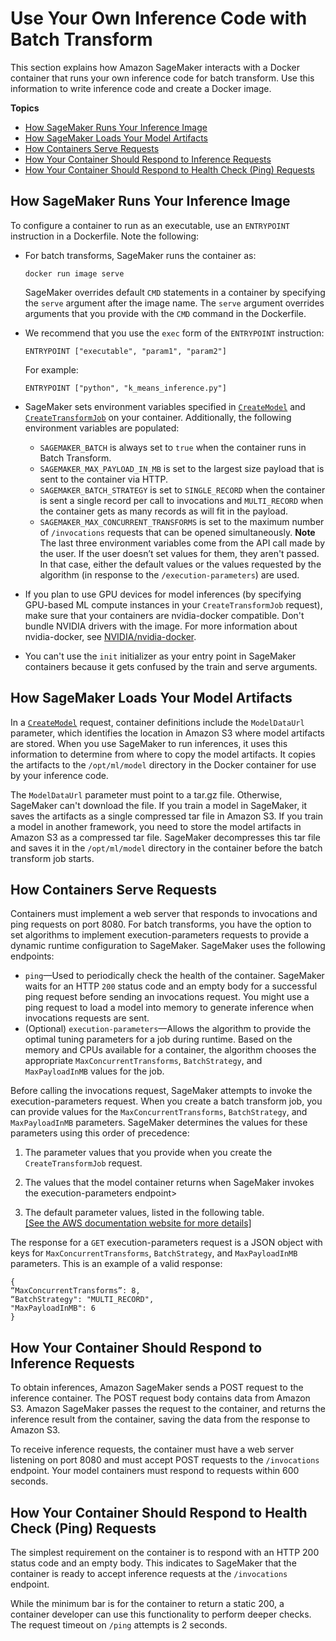 # Use Your Own Inference Code with Batch Transform<a name="your-algorithms-batch-code"></a>

This section explains how Amazon SageMaker interacts with a Docker container that runs your own inference code for batch transform\. Use this information to write inference code and create a Docker image\. 

**Topics**
+ [How SageMaker Runs Your Inference Image](#your-algorithms-batch-code-run-image)
+ [How SageMaker Loads Your Model Artifacts](#your-algorithms-batch-code-load-artifacts)
+ [How Containers Serve Requests](#your-algorithms-batch-code-how-containe-serves-requests)
+ [How Your Container Should Respond to Inference Requests](#your-algorithms-batch-code-how-containers-should-respond-to-inferences)
+ [How Your Container Should Respond to Health Check \(Ping\) Requests](#your-algorithms-batch-algo-ping-requests)

## How SageMaker Runs Your Inference Image<a name="your-algorithms-batch-code-run-image"></a>

To configure a container to run as an executable, use an `ENTRYPOINT` instruction in a Dockerfile\. Note the following: 
+ For batch transforms, SageMaker runs the container as:

  ```
  docker run image serve
  ```

  SageMaker overrides default `CMD` statements in a container by specifying the `serve` argument after the image name\. The `serve` argument overrides arguments that you provide with the `CMD` command in the Dockerfile\.

   
+ We recommend that you use the `exec` form of the `ENTRYPOINT` instruction:

  ```
  ENTRYPOINT ["executable", "param1", "param2"]
  ```

  For example:

  ```
  ENTRYPOINT ["python", "k_means_inference.py"]
  ```

   
+ SageMaker sets environment variables specified in [ `CreateModel`](https://docs.aws.amazon.com/sagemaker/latest/APIReference/API_CreateModel.html) and [ `CreateTransformJob`](https://docs.aws.amazon.com/sagemaker/latest/APIReference/API_CreateTransformJob.html) on your container\. Additionally, the following environment variables are populated:
  + `SAGEMAKER_BATCH` is always set to `true` when the container runs in Batch Transform\.
  + `SAGEMAKER_MAX_PAYLOAD_IN_MB` is set to the largest size payload that is sent to the container via HTTP\.
  + `SAGEMAKER_BATCH_STRATEGY` is set to `SINGLE_RECORD` when the container is sent a single record per call to invocations and `MULTI_RECORD` when the container gets as many records as will fit in the payload\.
  + `SAGEMAKER_MAX_CONCURRENT_TRANSFORMS` is set to the maximum number of `/invocations` requests that can be opened simultaneously\.
**Note**  
The last three environment variables come from the API call made by the user\. If the user doesn’t set values for them, they aren't passed\. In that case, either the default values or the values requested by the algorithm \(in response to the `/execution-parameters`\) are used\.
+ If you plan to use GPU devices for model inferences \(by specifying GPU\-based ML compute instances in your `CreateTransformJob` request\), make sure that your containers are nvidia\-docker compatible\. Don't bundle NVIDIA drivers with the image\. For more information about nvidia\-docker, see [NVIDIA/nvidia\-docker](https://github.com/NVIDIA/nvidia-docker)\. 

   
+ You can't use the `init` initializer as your entry point in SageMaker containers because it gets confused by the train and serve arguments\.

  

## How SageMaker Loads Your Model Artifacts<a name="your-algorithms-batch-code-load-artifacts"></a>

In a [ `CreateModel`](https://docs.aws.amazon.com/sagemaker/latest/APIReference/API_CreateModel.html) request, container definitions include the `ModelDataUrl` parameter, which identifies the location in Amazon S3 where model artifacts are stored\. When you use SageMaker to run inferences, it uses this information to determine from where to copy the model artifacts\. It copies the artifacts to the `/opt/ml/model` directory in the Docker container for use by your inference code\.

The `ModelDataUrl` parameter must point to a tar\.gz file\. Otherwise, SageMaker can't download the file\. If you train a model in SageMaker, it saves the artifacts as a single compressed tar file in Amazon S3\. If you train a model in another framework, you need to store the model artifacts in Amazon S3 as a compressed tar file\. SageMaker decompresses this tar file and saves it in the `/opt/ml/model` directory in the container before the batch transform job starts\. 

## How Containers Serve Requests<a name="your-algorithms-batch-code-how-containe-serves-requests"></a>

Containers must implement a web server that responds to invocations and ping requests on port 8080\. For batch transforms, you have the option to set algorithms to implement execution\-parameters requests to provide a dynamic runtime configuration to SageMaker\. SageMaker uses the following endpoints: 
+ `ping`—Used to periodically check the health of the container\. SageMaker waits for an HTTP `200` status code and an empty body for a successful ping request before sending an invocations request\. You might use a ping request to load a model into memory to generate inference when invocations requests are sent\.
+ \(Optional\) `execution-parameters`—Allows the algorithm to provide the optimal tuning parameters for a job during runtime\. Based on the memory and CPUs available for a container, the algorithm chooses the appropriate `MaxConcurrentTransforms`, `BatchStrategy`, and `MaxPayloadInMB` values for the job\.

Before calling the invocations request, SageMaker attempts to invoke the execution\-parameters request\. When you create a batch transform job, you can provide values for the `MaxConcurrentTransforms`, `BatchStrategy`, and `MaxPayloadInMB` parameters\. SageMaker determines the values for these parameters using this order of precedence:

1. The parameter values that you provide when you create the `CreateTransformJob` request\.

1. The values that the model container returns when SageMaker invokes the execution\-parameters endpoint>

1. The default parameter values, listed in the following table\.    
[\[See the AWS documentation website for more details\]](http://docs.aws.amazon.com/sagemaker/latest/dg/your-algorithms-batch-code.html)

The response for a `GET` execution\-parameters request is a JSON object with keys for `MaxConcurrentTransforms`, `BatchStrategy`, and `MaxPayloadInMB` parameters\. This is an example of a valid response:

```
{
“MaxConcurrentTransforms”: 8,
“BatchStrategy": "MULTI_RECORD",
"MaxPayloadInMB": 6
}
```

## How Your Container Should Respond to Inference Requests<a name="your-algorithms-batch-code-how-containers-should-respond-to-inferences"></a>

To obtain inferences, Amazon SageMaker sends a POST request to the inference container\. The POST request body contains data from Amazon S3\. Amazon SageMaker passes the request to the container, and returns the inference result from the container, saving the data from the response to Amazon S3\.

To receive inference requests, the container must have a web server listening on port 8080 and must accept POST requests to the `/invocations` endpoint\. Your model containers must respond to requests within 600 seconds\.

## How Your Container Should Respond to Health Check \(Ping\) Requests<a name="your-algorithms-batch-algo-ping-requests"></a>

The simplest requirement on the container is to respond with an HTTP 200 status code and an empty body\. This indicates to SageMaker that the container is ready to accept inference requests at the `/invocations` endpoint\.

While the minimum bar is for the container to return a static 200, a container developer can use this functionality to perform deeper checks\. The request timeout on `/ping` attempts is 2 seconds\.